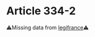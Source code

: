# Article 334-2

⚠️Missing data from [legifrance](https://www.legifrance.gouv.fr/codes/article_lc/LEGIARTI000006425427)⚠️